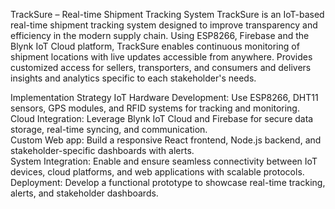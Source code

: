 TrackSure – Real-time Shipment Tracking System
TrackSure is an IoT-based real-time shipment tracking system designed to improve transparency and efficiency in the modern supply chain. Using ESP8266, Firebase and the Blynk IoT Cloud platform, TrackSure enables continuous monitoring of shipment locations with live updates accessible from anywhere.
Provides customized access for sellers, transporters, and consumers and delivers insights and analytics specific to each stakeholder's needs.


Implementation Strategy
IoT Hardware Development: Use ESP8266, DHT11 sensors, GPS modules, and RFID systems for tracking and monitoring.  
Cloud Integration: Leverage Blynk IoT Cloud and Firebase for secure data storage, real-time syncing, and communication.  
Custom Web app: Build a responsive React frontend, Node.js backend, and stakeholder-specific dashboards with alerts.  
System Integration: Enable and ensure seamless connectivity between IoT devices, cloud platforms, and web applications with scalable protocols.  
Deployment: Develop a functional prototype to showcase real-time tracking, alerts, and stakeholder dashboards.
